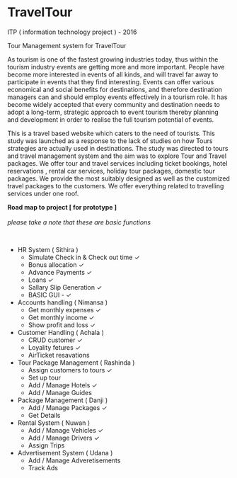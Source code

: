# TravelTour

ITP ( information technology project ) - 2016

Tour Management system for TravelTour

As tourism is one of the fastest growing industries today, thus within the tourism industry events
are getting more and more important. People have become more interested in events of all kinds,
and will travel far away to participate in events that they find interesting. Events can offer various
economical and social benefits for destinations, and therefore destination managers can and should
employ events effectively in a tourism role. It has become widely accepted that every community
and destination needs to adopt a long-term, strategic approach to event tourism thereby planning
and development in order to realise the full tourism potential of events. 

This is a travel based website which caters to the need of tourists. This study was launched
as a response to the lack of studies on how Tours strategies are actually used in destinations. The
study was directed to tours and travel management system and the aim was to explore Tour and
Travel packages. We offer tour and travel services including ticket bookings, hotel reservations ,
rental car services, holiday tour packages, domestic tour packages. We provide the most suitably
designed as well as the customized travel packages to the customers. We offer everything related
to travelling services under one roof.

**Road map to project [ for prototype ]** 
<br /><br />
_please take a note that these are basic functions_

<br />
<ul>
    <li> HR System ( Sithira )
        <ul>
            <li>Simulate Check in & Check out time ✓</li>
            <li>Bonus allocation ✓</li>
            <li>Advance Payments ✓</li>
            <li>Loans ✓</li>
            <li>Sallary Slip Generation ✓</li>
            <li>BASIC GUI - ✓ </li>
        </ul>
    </li>
   
  <li> Accounts handling ( Nimansa )
       <ul>
           <li>Get monthly expenses ✓</li>
           <li>Get monthly income ✓</li>
           <li>Show profit and loss ✓</li>
       </ul>
  </li>
  
  <li> Customer Handling ( Achala )
       <ul>
            <li>CRUD customer ✓</li>
            <li>Loyality fetures ✓</li>
            <li>AirTicket resavations</li>
       </ul>
  </li>
  
  <li>Tour Package Management ( Rashinda )
       <ul>
            <li>Assign customers to tours ✓</li>     
            <li>Set up tour</li>     
            <li>Add / Manage Hotels ✓</li>     
            <li>Add / Manage Guides</li>     
       </ul>
  </li>
  
  <li>Package Management ( Danji )
       <ul>
          <li>Add / Manage Packages ✓</li>
          <li>Get Details</li>
       </ul>
  </li>
  
  <li>Rental System ( Nuwan )
        <ul>
            <li>Add  / Manage Vehicles ✓</li>
            <li>Add  / Manage Drivers ✓</li>
            <li>Assign Trips</li>
        </ul>
  </li>
  
  <li> Advertisement System ( Udana )
        <ul>
            <li>Add / Manage Adveretisements</li>
            <li>Track Ads</li>
        <ul>
  </li>
    
</ul>
       

